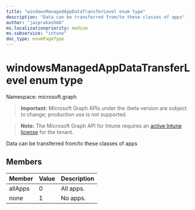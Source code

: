 ```yaml
---
title: "windowsManagedAppDataTransferLevel enum type"
description: "Data can be transferred from/to these classes of apps"
author: "jaiprakashmb"
ms.localizationpriority: medium
ms.subservice: "intune"
doc_type: enumPageType
---
```


# windowsManagedAppDataTransferLevel enum type

Namespace: microsoft.graph

> **Important:** Microsoft Graph APIs under the /beta version are subject to change; production use is not supported.

> **Note:** The Microsoft Graph API for Intune requires an [active Intune license](https://go.microsoft.com/fwlink/?linkid=839381) for the tenant.

Data can be transferred from/to these classes of apps

## Members
|Member|Value|Description|
|:---|:---|:---|
|allApps|0|All apps.|
|none|1|No apps.|
